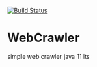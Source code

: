 [![Build Status](https://travis-ci.org/Ivanovskij/WebCrawler.svg?branch=master)](https://travis-ci.org/Ivanovskij/WebCrawler)

# WebCrawler
simple web crawler java 11 lts
